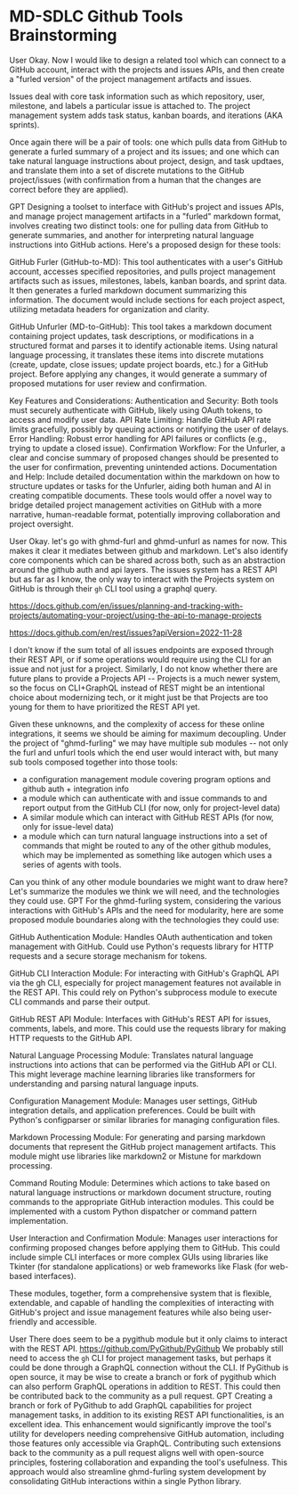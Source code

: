 # MD-SDLC Github Tools Brainstorming

User
Okay. Now I would like to design a related tool which can connect to a GitHub account, interact with the projects and issues APIs, and then create a "furled version" of the project management artifacts and issues.

Issues deal with core task information such as which repository, user, milestone, and labels a particular issue is attached to. The project management system adds task status, kanban boards, and iterations (AKA sprints).

Once again there will be a pair of tools: one which pulls data from GitHub to generate a furled summary of a project and its issues; and one which can take natural language instructions about project, design, and task updtaes, and translate them into a set of discrete mutations to the GitHub project/issues (with confirmation from a human that the changes are correct before they are applied).

GPT
Designing a toolset to interface with GitHub's project and issues APIs, and manage project management artifacts in a "furled" markdown format, involves creating two distinct tools: one for pulling data from GitHub to generate summaries, and another for interpreting natural language instructions into GitHub actions. Here's a proposed design for these tools:

GitHub Furler (GitHub-to-MD): This tool authenticates with a user's GitHub account, accesses specified repositories, and pulls project management artifacts such as issues, milestones, labels, kanban boards, and sprint data. It then generates a furled markdown document summarizing this information. The document would include sections for each project aspect, utilizing metadata headers for organization and clarity.

GitHub Unfurler (MD-to-GitHub): This tool takes a markdown document containing project updates, task descriptions, or modifications in a structured format and parses it to identify actionable items. Using natural language processing, it translates these items into discrete mutations (create, update, close issues; update project boards, etc.) for a GitHub project. Before applying any changes, it would generate a summary of proposed mutations for user review and confirmation.

Key Features and Considerations:
Authentication and Security: Both tools must securely authenticate with GitHub, likely using OAuth tokens, to access and modify user data.
API Rate Limiting: Handle GitHub API rate limits gracefully, possibly by queuing actions or notifying the user of delays.
Error Handling: Robust error handling for API failures or conflicts (e.g., trying to update a closed issue).
Confirmation Workflow: For the Unfurler, a clear and concise summary of proposed changes should be presented to the user for confirmation, preventing unintended actions.
Documentation and Help: Include detailed documentation within the markdown on how to structure updates or tasks for the Unfurler, aiding both human and AI in creating compatible documents.
These tools would offer a novel way to bridge detailed project management activities on GitHub with a more narrative, human-readable format, potentially improving collaboration and project oversight.

User
Okay. let's go with ghmd-furl and ghmd-unfurl as names for now.  This makes it clear it mediates between github and markdown. Let's also identify core components which can be shared across both, such as an abstraction around the github auth and api layers. The issues system has a REST API but as far as I know, the only way to interact with the Projects system on GitHub is through their `gh` CLI tool using a graphql query.

https://docs.github.com/en/issues/planning-and-tracking-with-projects/automating-your-project/using-the-api-to-manage-projects

https://docs.github.com/en/rest/issues?apiVersion=2022-11-28

I don't know if the sum total of all issues endpoints are exposed through their REST API, or if some operations would require using the CLI for an issue and not just for a project. Similarly, I do not know whether there are future plans to provide a Projects API -- Projects is a much newer system, so the focus on CLI+GraphQL instead of REST might be an intentional choice about modernizing tech, or it might just be that Projects are too young for them to have prioritized the REST API yet.

Given these unknowns, and the complexity of access for these online integrations, it seems we should be aiming for maximum decoupling. Under the project of "ghmd-furling" we may have multiple sub modules -- not only the furl and unfurl tools which the end user would interact with, but many sub tools composed together into those tools:
- a configuration management module covering program options and github auth + integration info
- a module which can authenticate with and issue commands to and report output from the GitHub CLI (for now, only for project-level data)
- A similar module which can interact with GitHub REST APIs (for now, only for issue-level data)
- a module which can turn natural language instructions into a set of commands that might be routed to any of the other github modules, which may be implemented as something like autogen which uses a series of agents with tools.

Can you think of any other module boundaries we might want to draw here? Let's summarize the modules we think we will need, and the technologies they could use.
GPT
For the ghmd-furling system, considering the various interactions with GitHub's APIs and the need for modularity, here are some proposed module boundaries along with the technologies they could use:

GitHub Authentication Module: Handles OAuth authentication and token management with GitHub. Could use Python's requests library for HTTP requests and a secure storage mechanism for tokens.

GitHub CLI Interaction Module: For interacting with GitHub's GraphQL API via the gh CLI, especially for project management features not available in the REST API. This could rely on Python's subprocess module to execute CLI commands and parse their output.

GitHub REST API Module: Interfaces with GitHub's REST API for issues, comments, labels, and more. This could use the requests library for making HTTP requests to the GitHub API.

Natural Language Processing Module: Translates natural language instructions into actions that can be performed via the GitHub API or CLI. This might leverage machine learning libraries like transformers for understanding and parsing natural language inputs.

Configuration Management Module: Manages user settings, GitHub integration details, and application preferences. Could be built with Python's configparser or similar libraries for managing configuration files.

Markdown Processing Module: For generating and parsing markdown documents that represent the GitHub project management artifacts. This module might use libraries like markdown2 or Mistune for markdown processing.

Command Routing Module: Determines which actions to take based on natural language instructions or markdown document structure, routing commands to the appropriate GitHub interaction modules. This could be implemented with a custom Python dispatcher or command pattern implementation.

User Interaction and Confirmation Module: Manages user interactions for confirming proposed changes before applying them to GitHub. This could include simple CLI interfaces or more complex GUIs using libraries like Tkinter (for standalone applications) or web frameworks like Flask (for web-based interfaces).

These modules, together, form a comprehensive system that is flexible, extendable, and capable of handling the complexities of interacting with GitHub's project and issue management features while also being user-friendly and accessible.

User
There does seem to be a pygithub module but it only claims to interact with the REST API. https://github.com/PyGithub/PyGithub
We probably still need to access the `gh` CLI for project management tasks, but perhaps it could be done through a GraphQL connection without the CLI. If PyGithub is open source, it may be wise to create a branch or fork of pygithub which can also perform GraphQL operations in addition to REST. This could then be contributed back to the community as a pull request.
GPT
Creating a branch or fork of PyGithub to add GraphQL capabilities for project management tasks, in addition to its existing REST API functionalities, is an excellent idea. This enhancement would significantly improve the tool's utility for developers needing comprehensive GitHub automation, including those features only accessible via GraphQL. Contributing such extensions back to the community as a pull request aligns well with open-source principles, fostering collaboration and expanding the tool's usefulness. This approach would also streamline ghmd-furling system development by consolidating GitHub interactions within a single Python library.

